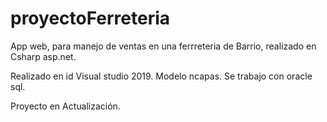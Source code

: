 # proyectoFerreteria
App web, para manejo de ventas en una ferrreteria de Barrio, realizado en Csharp asp.net.

Realizado en id Visual studio 2019.
Modelo ncapas.
Se trabajo con oracle sql.

Proyecto en Actualización.
